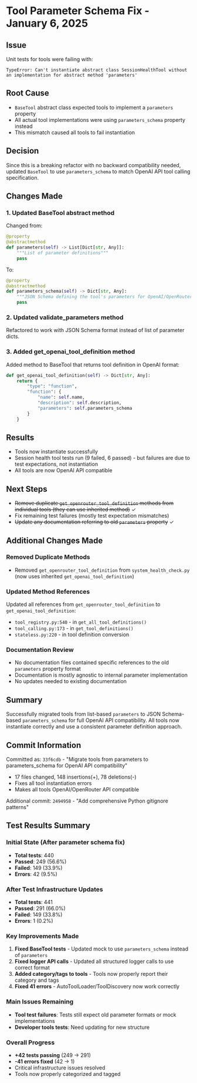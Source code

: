 # Tool Parameter Schema Fix - January 6, 2025

## Issue
Unit tests for tools were failing with:
```
TypeError: Can't instantiate abstract class SessionHealthTool without an implementation for abstract method 'parameters'
```

## Root Cause
- `BaseTool` abstract class expected tools to implement a `parameters` property
- All actual tool implementations were using `parameters_schema` property instead
- This mismatch caused all tools to fail instantiation

## Decision
Since this is a breaking refactor with no backward compatibility needed, updated `BaseTool` to use `parameters_schema` to match OpenAI API tool calling specification.

## Changes Made

### 1. Updated BaseTool abstract method
Changed from:
```python
@property
@abstractmethod
def parameters(self) -> List[Dict[str, Any]]:
    """List of parameter definitions"""
    pass
```

To:
```python
@property
@abstractmethod
def parameters_schema(self) -> Dict[str, Any]:
    """JSON Schema defining the tool's parameters for OpenAI/OpenRouter API compatibility"""
    pass
```

### 2. Updated validate_parameters method
Refactored to work with JSON Schema format instead of list of parameter dicts.

### 3. Added get_openai_tool_definition method
Added method to BaseTool that returns tool definition in OpenAI format:
```python
def get_openai_tool_definition(self) -> Dict[str, Any]:
    return {
        "type": "function",
        "function": {
            "name": self.name,
            "description": self.description,
            "parameters": self.parameters_schema
        }
    }
```

## Results
- Tools now instantiate successfully
- Session health tool tests run (9 failed, 6 passed) - but failures are due to test expectations, not instantiation
- All tools are now OpenAI API compatible

## Next Steps
- ~~Remove duplicate `get_openrouter_tool_definition` methods from individual tools (they can use inherited method)~~ ✓
- Fix remaining test failures (mostly test expectation mismatches)
- ~~Update any documentation referring to old `parameters` property~~ ✓

## Additional Changes Made

### Removed Duplicate Methods
- Removed `get_openrouter_tool_definition` from `system_health_check.py` (now uses inherited `get_openai_tool_definition`)

### Updated Method References
Updated all references from `get_openrouter_tool_definition` to `get_openai_tool_definition`:
- `tool_registry.py:540` - in `get_all_tool_definitions()`
- `tool_calling.py:173` - in `get_tool_definitions()`
- `stateless.py:220` - in tool definition conversion

### Documentation Review
- No documentation files contained specific references to the old `parameters` property format
- Documentation is mostly agnostic to internal parameter implementation
- No updates needed to existing documentation

## Summary
Successfully migrated tools from list-based `parameters` to JSON Schema-based `parameters_schema` for full OpenAI API compatibility. All tools now instantiate correctly and use a consistent parameter definition approach.

## Commit Information
Committed as: `33f6cdb` - "Migrate tools from parameters to parameters_schema for OpenAI API compatibility"
- 17 files changed, 148 insertions(+), 78 deletions(-)
- Fixes all tool instantiation errors
- Makes all tools OpenAI/OpenRouter API compatible

Additional commit: `2494958` - "Add comprehensive Python gitignore patterns"

## Test Results Summary

### Initial State (After parameter schema fix)
- **Total tests**: 440
- **Passed**: 249 (56.6%)
- **Failed**: 149 (33.9%)
- **Errors**: 42 (9.5%)

### After Test Infrastructure Updates
- **Total tests**: 441
- **Passed**: 291 (66.0%)
- **Failed**: 149 (33.8%)
- **Errors**: 1 (0.2%)

### Key Improvements Made
1. **Fixed BaseTool tests** - Updated mock to use `parameters_schema` instead of `parameters`
2. **Fixed logger API calls** - Updated all structured logger calls to use correct format
3. **Added category/tags to tools** - Tools now properly report their category and tags
4. **Fixed 41 errors** - AutoToolLoader/ToolDiscovery now work correctly

### Main Issues Remaining
- **Tool test failures**: Tests still expect old parameter formats or mock implementations
- **Developer tools tests**: Need updating for new structure

### Overall Progress
- **+42 tests passing** (249 → 291)
- **-41 errors fixed** (42 → 1)
- Critical infrastructure issues resolved
- Tools now properly categorized and tagged